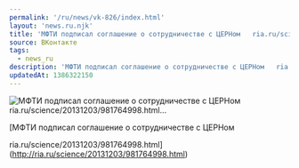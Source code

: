 ```yaml
---
permalink: '/ru/news/vk-826/index.html'
layout: 'news.ru.njk'
title: 'МФТИ подписал соглашение о сотрудничестве с ЦЕРНом   ria.ru/science/20131203/981764998.html…'
source: ВКонтакте
tags:
  - news_ru
description: 'МФТИ подписал соглашение о сотрудничестве с ЦЕРНом   ria.ru/science/20131203/981764998.html…'
updatedAt: 1386322150
---
```

![МФТИ подписал соглашение о сотрудничестве с ЦЕРНом   ria.ru/science/20131203/981764998.html…](https://sun9-32.userapi.com/c6059/v6059833/41d7/WupOEjV2RVc.jpg)

[МФТИ подписал соглашение о
сотрудничестве с ЦЕРНом
 
ria.ru/science/20131203/981764998.html](http://ria.ru/science/20131203/981764998.html)
